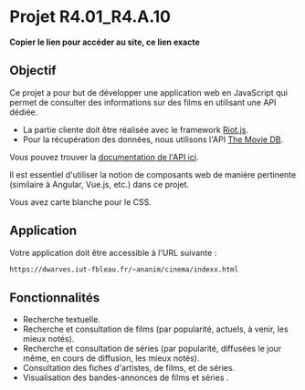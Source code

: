 # Projet R4.01_R4.A.10

**Copier le lien pour accéder au site, ce lien exacte**

## Objectif

Ce projet a pour but de développer une application web en JavaScript qui permet de consulter des informations sur des films en utilisant une API dédiée.

- La partie cliente doit être réalisée avec le framework [Riot.js](https://riot.js.org/).
- Pour la récupération des données, nous utilisons l'API [The Movie DB](https://www.themoviedb.org/?language=fr). 

Vous pouvez trouver la [documentation de l'API ici](https://developers.themoviedb.org/3/getting-started).

Il est essentiel d'utiliser la notion de composants web de manière pertinente (similaire à Angular, Vue.js, etc.) dans ce projet.

Vous avez carte blanche pour le CSS.

## Application

Votre application doit être accessible à l'URL suivante :

```bash
https://dwarves.iut-fbleau.fr/~ananim/cinema/indexx.html
```

## Fonctionnalités 

- Recherche textuelle.
- Recherche et consultation de films (par popularité, actuels, à venir, les mieux notés).
- Recherche et consultation de séries (par popularité, diffusées le jour même, en cours de diffusion, les mieux notés).
- Consultation des fiches d'artistes, de films, et de séries.
- Visualisation des bandes-annonces de films et séries .